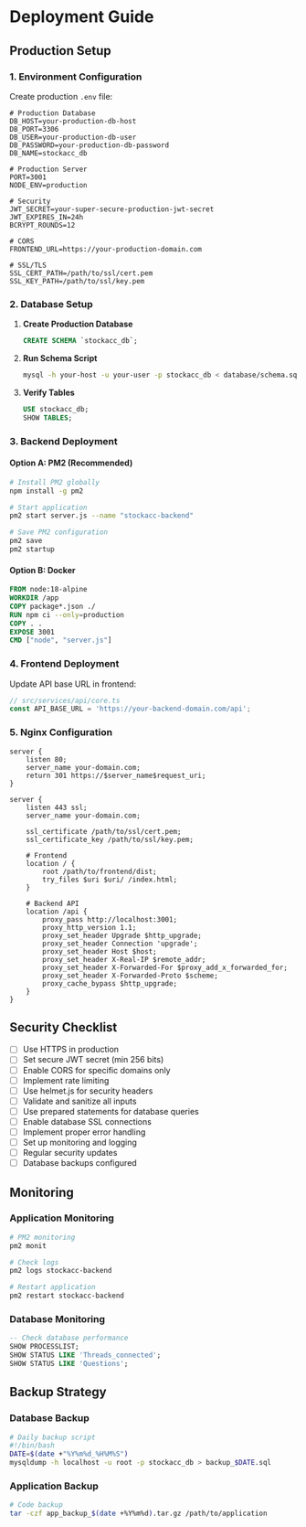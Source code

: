 
# Deployment Guide

## Production Setup

### 1. Environment Configuration

Create production `.env` file:

```env
# Production Database
DB_HOST=your-production-db-host
DB_PORT=3306
DB_USER=your-production-db-user
DB_PASSWORD=your-production-db-password
DB_NAME=stockacc_db

# Production Server
PORT=3001
NODE_ENV=production

# Security
JWT_SECRET=your-super-secure-production-jwt-secret
JWT_EXPIRES_IN=24h
BCRYPT_ROUNDS=12

# CORS
FRONTEND_URL=https://your-production-domain.com

# SSL/TLS
SSL_CERT_PATH=/path/to/ssl/cert.pem
SSL_KEY_PATH=/path/to/ssl/key.pem
```

### 2. Database Setup

1. **Create Production Database**
   ```sql
   CREATE SCHEMA `stockacc_db`;
   ```

2. **Run Schema Script**
   ```bash
   mysql -h your-host -u your-user -p stockacc_db < database/schema.sql
   ```

3. **Verify Tables**
   ```sql
   USE stockacc_db;
   SHOW TABLES;
   ```

### 3. Backend Deployment

#### Option A: PM2 (Recommended)
```bash
# Install PM2 globally
npm install -g pm2

# Start application
pm2 start server.js --name "stockacc-backend"

# Save PM2 configuration
pm2 save
pm2 startup
```

#### Option B: Docker
```dockerfile
FROM node:18-alpine
WORKDIR /app
COPY package*.json ./
RUN npm ci --only=production
COPY . .
EXPOSE 3001
CMD ["node", "server.js"]
```

### 4. Frontend Deployment

Update API base URL in frontend:
```typescript
// src/services/api/core.ts
const API_BASE_URL = 'https://your-backend-domain.com/api';
```

### 5. Nginx Configuration

```nginx
server {
    listen 80;
    server_name your-domain.com;
    return 301 https://$server_name$request_uri;
}

server {
    listen 443 ssl;
    server_name your-domain.com;

    ssl_certificate /path/to/ssl/cert.pem;
    ssl_certificate_key /path/to/ssl/key.pem;

    # Frontend
    location / {
        root /path/to/frontend/dist;
        try_files $uri $uri/ /index.html;
    }

    # Backend API
    location /api {
        proxy_pass http://localhost:3001;
        proxy_http_version 1.1;
        proxy_set_header Upgrade $http_upgrade;
        proxy_set_header Connection 'upgrade';
        proxy_set_header Host $host;
        proxy_set_header X-Real-IP $remote_addr;
        proxy_set_header X-Forwarded-For $proxy_add_x_forwarded_for;
        proxy_set_header X-Forwarded-Proto $scheme;
        proxy_cache_bypass $http_upgrade;
    }
}
```

## Security Checklist

- [ ] Use HTTPS in production
- [ ] Set secure JWT secret (min 256 bits)
- [ ] Enable CORS for specific domains only
- [ ] Implement rate limiting
- [ ] Use helmet.js for security headers
- [ ] Validate and sanitize all inputs
- [ ] Use prepared statements for database queries
- [ ] Enable database SSL connections
- [ ] Implement proper error handling
- [ ] Set up monitoring and logging
- [ ] Regular security updates
- [ ] Database backups configured

## Monitoring

### Application Monitoring
```bash
# PM2 monitoring
pm2 monit

# Check logs
pm2 logs stockacc-backend

# Restart application
pm2 restart stockacc-backend
```

### Database Monitoring
```sql
-- Check database performance
SHOW PROCESSLIST;
SHOW STATUS LIKE 'Threads_connected';
SHOW STATUS LIKE 'Questions';
```

## Backup Strategy

### Database Backup
```bash
# Daily backup script
#!/bin/bash
DATE=$(date +"%Y%m%d_%H%M%S")
mysqldump -h localhost -u root -p stockacc_db > backup_$DATE.sql
```

### Application Backup
```bash
# Code backup
tar -czf app_backup_$(date +%Y%m%d).tar.gz /path/to/application
```

